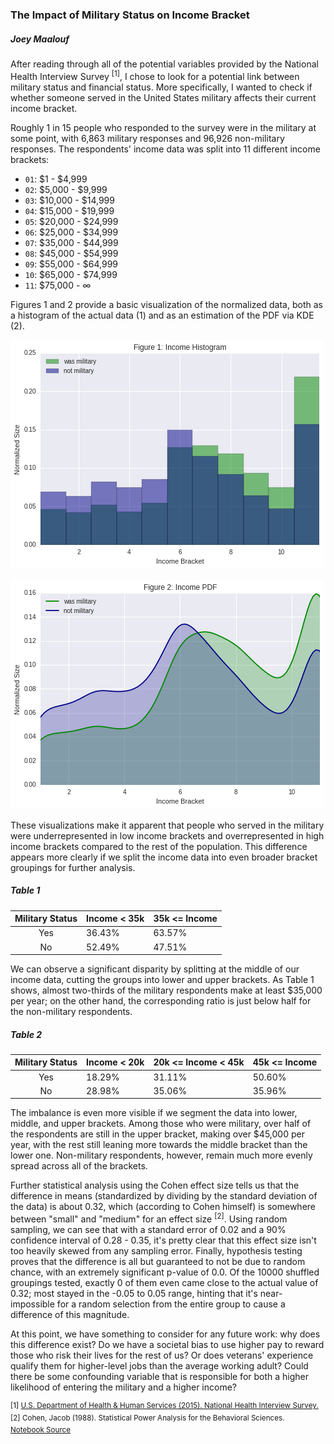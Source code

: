 ### The Impact of Military Status on Income Bracket

##### Joey Maalouf

After reading through all of the potential variables provided by the National Health Interview Survey <sup>[1]</sup>, I chose to look for a potential link between military status and financial status. More specifically, I wanted to check if whether someone served in the United States military affects their current income bracket.

Roughly 1 in 15 people who responded to the survey were in the military at some point, with 6,863 military responses and 96,926 non-military responses. The respondents' income data was split into 11 different income brackets:

* `01`: $1 - $4,999
* `02`: $5,000 - $9,999
* `03`: $10,000 - $14,999
* `04`: $15,000 - $19,999
* `05`: $20,000 - $24,999
* `06`: $25,000 - $34,999
* `07`: $35,000 - $44,999
* `08`: $45,000 - $54,999
* `09`: $55,000 - $64,999
* `10`: $65,000 - $74,999
* `11`: $75,000 - ∞

Figures 1 and 2 provide a basic visualization of the normalized data, both as a histogram of the actual data (1) and as an estimation of the PDF via KDE (2).

![Figure 1: Histogram](../img/histogram.png)

![Figure 2: PDF](../img/pdf.png)

These visualizations make it apparent that people who served in the military were underrepresented in low income brackets and overrepresented in high income brackets compared to the rest of the population. This difference appears more clearly if we split the income data into even broader bracket groupings for further analysis.

##### Table 1
| Military Status | Income < 35k | 35k <= Income |
|:-:|---|---|
| Yes | 36.43% | 63.57% |
| No | 52.49% | 47.51% |

We can observe a significant disparity by splitting at the middle of our income data, cutting the groups into lower and upper brackets. As Table 1 shows, almost two-thirds of the military respondents make at least $35,000 per year; on the other hand, the corresponding ratio is just below half for the non-military respondents.

##### Table 2
| Military Status | Income < 20k | 20k <= Income < 45k | 45k <= Income |
|:-:|---|---|---|
| Yes | 18.29% | 31.11% | 50.60% |
| No | 28.98% | 35.06% | 35.96% |

The imbalance is even more visible if we segment the data into lower, middle, and upper brackets. Among those who were military, over half of the respondents are still in the upper bracket, making over $45,000 per year, with the rest still leaning more towards the middle bracket than the lower one. Non-military respondents, however, remain much more evenly spread across all of the brackets.

Further statistical analysis using the Cohen effect size tells us that the difference in means (standardized by dividing by the standard deviation of the data) is about 0.32, which (according to Cohen himself) is somewhere between "small" and "medium" for an effect size <sup>[2]</sup>. Using random sampling, we can see that with a standard error of 0.02 and a 90% confidence interval of 0.28 - 0.35, it's pretty clear that this effect size isn't too heavily skewed from any sampling error. Finally, hypothesis testing proves that the difference is all but guaranteed to not be due to random chance, with an extremely significant p-value of 0.0. Of the 10000 shuffled groupings tested, exactly 0 of them even came close to the actual value of 0.32; most stayed in the -0.05 to 0.05 range, hinting that it's near-impossible for a random selection from the entire group to cause a difference of this magnitude.

At this point, we have something to consider for any future work: why does this difference exist? Do we have a societal bias to use higher pay to reward those who risk their lives for the rest of us? Or does veterans' experience qualify them for higher-level jobs than the average working adult? Could there be some confounding variable that is responsible for both a higher likelihood of entering the military and a higher income?

<sup>[1] [U.S. Department of Health & Human Services (2015). National Health Interview Survey.](https://www.cdc.gov/nchs/nhis/nhis_2015_data_release.htm)
<br>
[2] Cohen, Jacob (1988). Statistical Power Analysis for the Behavioral Sciences.
<br>
[Notebook Source](https://github.com/joeylmaalouf/NHIS-analysis/blob/master/report/report2.ipynb)</sup>
